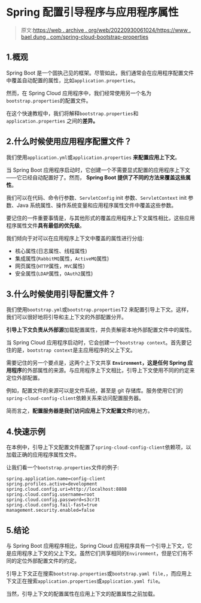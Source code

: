# Spring 配置引导程序与应用程序属性

> 原文:[https://web . archive . org/web/20220930061024/https://www . bael dung . com/spring-cloud-bootstrap-properties](https://web.archive.org/web/20220930061024/https://www.baeldung.com/spring-cloud-bootstrap-properties)

## 1.概观

Spring Boot 是一个固执己见的框架。尽管如此，我们通常会在应用程序配置文件中覆盖自动配置的属性，比如`application.properties`。

然而，在 Spring Cloud 应用程序中，我们经常使用另一个名为`bootstrap.properties`的配置文件。

在这个快速教程中，我们将解释`bootstrap.properties`和`application.properties` 之间的**差异。**

## 2.什么时候使用应用程序配置文件？

我们使用`application.yml`或`application.properties` **来配置应用上下文**。

当 Spring Boot 应用程序启动时，它创建一个不需要显式配置的应用程序上下文——它已经自动配置好了。然而， **Spring Boot 提供了不同的方法来覆盖这些属性**。

我们可以在代码、命令行参数、`ServletConfig` init 参数、`ServletContext` init 参数、Java 系统属性、操作系统变量和应用程序属性文件中覆盖这些参数。

要记住的一件重要事情是，与其他形式的覆盖应用程序上下文属性相比，这些应用程序属性文件**具有最低的优先级**。

我们倾向于对可以在应用程序上下文中覆盖的属性进行分组:

*   核心属性(日志属性、线程属性)
*   集成属性(`RabbitMQ`属性，`ActiveMQ`属性)
*   网页属性(`HTTP`属性，`MVC`属性)
*   安全属性(`LDAP`属性，`OAuth2`属性)

## 3.什么时候使用引导配置文件？

我们使用`bootstrap.yml`或`bootstrap.properties`T2 来配置引导上下文。这样，我们可以很好地将引导和主上下文的外部配置分开。

**引导上下文负责从外部源**加载配置属性，并负责解密本地外部配置文件中的属性。

当 Spring Cloud 应用程序启动时，它会创建一个`bootstrap context`。首先要记住的是，`bootstrap context`是主应用程序的父上下文。

需要记住的另一个要点是，这两个上下文共享 **`Environment`，这是任何 Spring 应用程序**的外部属性的来源。与应用程序上下文相比，引导上下文使用不同的约定来定位外部配置。

例如，配置文件的来源可以是文件系统，甚至是 git 存储库。服务使用它们的`spring-cloud-config-client`依赖关系来访问配置服务器。

简而言之，**配置服务器是我们访问应用上下文配置文件**的地方。

## 4.快速示例

在本例中，引导上下文配置文件配置了`spring-cloud-config-client`依赖项，以加载正确的应用程序属性文件。

让我们看一个`bootstrap.properties`文件的例子:

```
spring.application.name=config-client
spring.profiles.active=development
spring.cloud.config.uri=http://localhost:8888
spring.cloud.config.username=root
spring.cloud.config.password=s3cr3t
spring.cloud.config.fail-fast=true
management.security.enabled=false
```

## 5.结论

与 Spring Boot 应用程序相比，Spring Cloud 应用程序具有一个引导上下文，它是应用程序上下文的父上下文。虽然它们共享相同的`Environment`，但是它们有不同的定位外部配置文件的约定。

引导上下文正在搜索`bootstrap.properties`或`bootstrap.yaml file,`，而应用上下文正在搜索`application.properties`或`application.yaml file`。

当然，引导上下文的配置属性在应用上下文的配置属性之前加载。